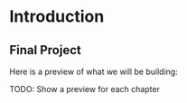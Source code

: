 # Introduction

## Final Project

Here is a preview of what we will be building:

TODO: Show a preview for each chapter
